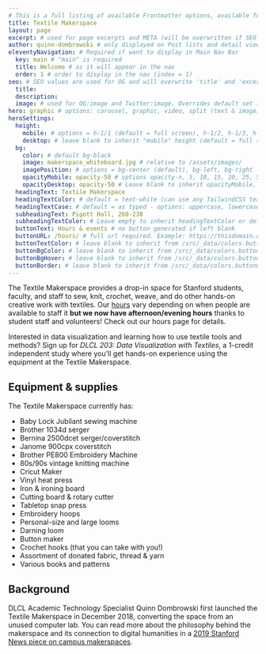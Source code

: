 ```yaml
---
# This is a full listing of available Frontmatter options, available for any content (.md) file.
title: Textile Makerspace
layout: page
excerpt: # used for page excerpts and META (will be overwritten if SEO used below)
author: quinn-dombrowski # only displayed on Post lists and detail views. Defaults to _data/meta.authorURL
eleventyNavigation: # Required if want to display in Main Nav Bar
  key: main # "main" is required
  title: Welcome # as it will appear in the nav
  order: 1 # order to display in the nav (index = 1)
seo: # SEO values are used for OG and will overwrite 'title' and 'excerpt' above
  title:
  description:
  image: # used for OG:image and Twitter:image. Overrides default set in _data/meta.siteImage
hero: graphic # options: carousel, graphic, video, split (text & image)
heroSettings:
  height:
    mobile: # options = h-1/1 (default = full screen), h-1/2, h-1/3, h-3/4, h-9/10, h-48 (12rem, 192px), h-56 (14rem, 224px), h-64 (16rem, 256px)
    desktop: # leave blank to inherit "mobile" height (default = full screen)
  bg:
    color: # default bg-black
    image: makerspace_whiteboard.jpg # relative to /assets/images/
    imagePosition: # options = bg-center (default), bg-left, bg-right
    opacityMobile: opacity-50 # options opacity-n, 5, 10, 15, 20, 25, 50, 75, 100 (default)
    opacityDesktop: opacity-50 # Leave blank to inherit opacityMobile, use same options as opacityMobile
  headingText: Textile Makerspace
  headingTextColor: # default = text-white (can use any TailwindCSS text-[color]-[xxx])
  headingTextCase: # default = as typed - options: uppercase, lowercase, capitalize
  subheadingText: Pigott Hall, 260-238
  subheadingTextColor: # Leave empty to inherit headingTextColor or default (text-white) or use any text-[color]-[xxx]
  buttonText: Hours & events # no button generated if left blank
  buttonURL: /hours/ # full url required. Example: https://thisdomain.com/somepage/
  buttonTextColor: # leave blank to inherit from /src/_data/colors.buttonCustom or buttonDefault
  buttonBgColor: # leave blank to inherit from /src/_data/colors.buttonCustom.bg or buttonDefault.bg
  buttonBgHover: # leave blank to inherit from /src/_data/colors.buttonCustom.bgHover or buttonDefault.bgHover
  buttonBorder: # leave blank to inherit from /src/_data/colors.buttonCustom.border or buttonDefault.border
---
```



The Textile Makerspace provides a drop-in space for Stanford students, faculty, and staff to sew, knit, crochet, weave, and do other hands-on creative work with textiles. Our [hours](hours) vary depending on when people are available to staff it **but we now have afternoon/evening hours** thanks to student staff and volunteers! Check out our hours page for details.

Interested in data visualization and learning how to use textile tools and methods? Sign up for *DLCL 203: Data Visualization with Textiles*, a 1-credit independent study where you'll get hands-on experience using the equipment at the Textile Makerspace.

## Equipment & supplies
The Textile Makerspace currently has:

- Baby Lock Jubilant sewing machine
- Brother 1034d serger
- Bernina 2500dcet serger/coverstitch
- Janome 900cpx coverstitch
- Brother PE800 Embroidery Machine
- 80s/90s vintage knitting machine
- Cricut Maker
- Vinyl heat press
- Iron & ironing board
- Cutting board & rotary cutter
- Tabletop snap press
- Embroidery hoops
- Personal-size and large looms
- Darning loom
- Button maker
- Crochet hooks (that you can take with you!)
- Assortment of donated fabric, thread & yarn
- Various books and patterns


## Background
DLCL Academic Technology Specialist Quinn Dombrowski first launched the Textile Makerspace in December 2018, converting the space from an unused computer lab. You can read more about the philosophy behind the makerspace and its connection to digital humanities in a [2019 Stanford News piece on campus makerspaces](https://news.stanford.edu/2019/12/09/makerspaces-at-stanford/).
